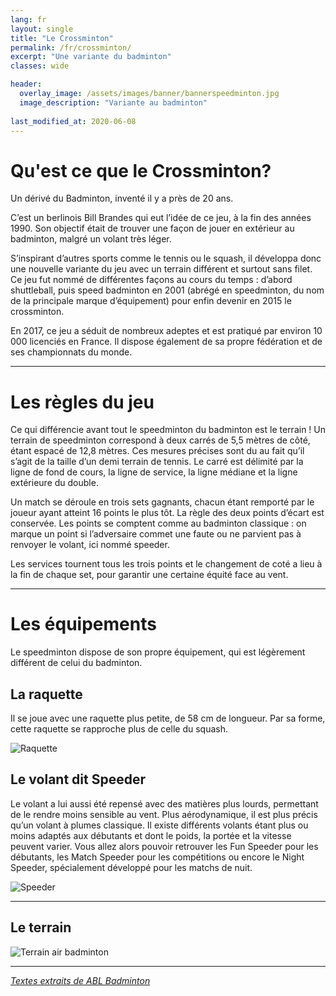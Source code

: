 ```yaml
---
lang: fr
layout: single
title: "Le Crossminton"
permalink: /fr/crossminton/
excerpt: "Une variante du badminton"
classes: wide

header:
  overlay_image: /assets/images/banner/bannerspeedminton.jpg  
  image_description: "Variante au badminton"
  
last_modified_at: 2020-06-08
---
```



Qu'est ce que le Crossminton?
===============================

Un dérivé du Badminton, inventé il y a près de 20 ans.  

C’est un berlinois Bill Brandes qui eut l’idée de ce jeu, à la fin des années 1990. Son objectif était de trouver une façon de jouer en extérieur au badminton, malgré un volant très léger.  

S’inspirant d’autres sports comme le tennis ou le squash, il développa donc une nouvelle variante du jeu avec un terrain différent et surtout sans filet. Ce jeu fut nommé de différentes façons au cours du temps : d’abord shuttleball, puis speed badminton en 2001 (abrégé en speedminton, du nom de la principale marque d’équipement) pour enfin devenir en 2015 le crossminton.  

En 2017, ce jeu a séduit de nombreux adeptes et est pratiqué par environ 10 000 licenciés en France. Il dispose également de sa propre fédération et de ses championnats du monde.  

------------------


Les règles du jeu
==================  

Ce qui différencie avant tout le speedminton du badminton est le terrain ! Un terrain de speedminton correspond à deux carrés de 5,5 mètres de côté, étant espacé de 12,8 mètres. Ces mesures précises sont du au fait qu’il s’agit de la taille d’un demi terrain de tennis. Le carré est délimité par la ligne de fond de cours, la ligne de service, la ligne médiane et la ligne extérieure du double.  


Un match se déroule en trois sets gagnants, chacun étant remporté par le joueur ayant atteint 16 points le plus tôt. La règle des deux points d’écart est conservée. Les points se comptent comme au badminton classique : on marque un point si l’adversaire commet une faute ou ne parvient pas à renvoyer le volant, ici nommé speeder.  

Les services tournent tous les trois points et le changement de coté a lieu à la fin de chaque set, pour garantir une certaine équité face au vent.

---------------------

Les équipements 
================

Le speedminton dispose de son propre équipement, qui est légèrement différent de celui du badminton. 

## La raquette 

Il se joue avec une raquette plus petite, de 58 cm de longueur. Par sa forme, cette raquette se rapproche plus de celle du squash.  

![Raquette](/badminton/assets/images/pages/raquettecrossminton.jpg)  


## Le volant dit Speeder

Le volant a lui aussi été repensé avec des matières plus lourds, permettant de le rendre moins sensible au vent. Plus aérodynamique, il est plus précis qu’un volant à plumes classique. Il existe différents volants étant plus ou moins adaptés aux débutants et dont le poids, la portée et la vitesse peuvent varier. Vous allez alors pouvoir retrouver les Fun Speeder pour les débutants, les Match Speeder pour les compétitions ou encore le Night Speeder, spécialement développé pour les matchs de nuit.  



![Speeder](/badminton/assets/images/pages/speeder.jpg)    


---------------------  


## Le terrain 


![Terrain air badminton](/badminton/assets/images/pages/terraincrossminton.png)  

--------------------- 

[*Textes extraits de ABL Badminton*](https://www.ablbadminton.com/speedminton)












